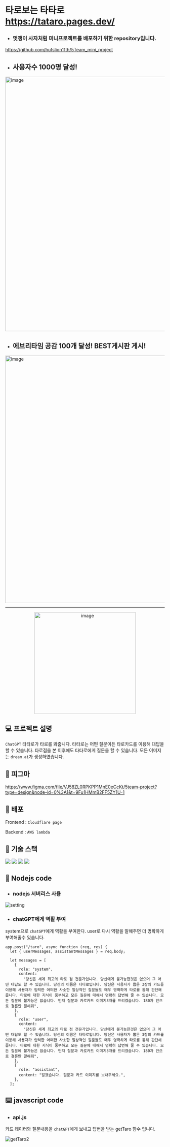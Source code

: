 # 타로보는 타타로 https://tataro.pages.dev/


- ### 멋쟁이 사자처럼 미니프로젝트를 배포하기 위한 repository입니다.
https://github.com/hufslion11th/5Team_mini_project

- ## 사용자수 1000명 달성!
<img width="801" alt="image" src="https://github.com/Hellol77/Tataro/assets/76903801/91c688c9-6c81-4616-8a69-5a50e48e4412">



- ## 에브리타임 공감 100개 달성! BEST게시판 게시!
<img width="779" alt="image" src="https://github.com/hufslion11th/5Team_mini_project/assets/76903801/9e4110e1-68a5-4890-a67c-03e19aa9632c">

---

<div align="center">
  <img width="320" alt="image" src="https://github.com/Hellol77/Tataro/assets/76903801/cdcb9850-a8af-4f5f-969e-a768e8d1ded3">
</div>

## 💻  프로젝트 설명

`ChatGPT` 타타로가 타로를 봐줍니다. 타타로는 어떤 질문이든 타로카드를 이용해 대답을 할 수 있습니다. 타로점을 본 이후에도 타타로에게 질문을 할 수 있습니다. 모든 이미지는 `dream.ai`가 생성하였습니다.

## 🐽 피그마

https://www.figma.com/file/VJ58ZL0RPKPP1MnE0eCcKt/5team-project?type=design&node-id=0%3A1&t=9Fu1HMmB2FF5ZY1U-1


## 🍪 배포

Frontend : `Cloudflare page`

Backend : `AWS lambda`



## 🎯  기술 스택

<img src="https://img.shields.io/badge/Html-f85a2b?style=flat-square&logo=HTML5&logoColor=white"/></a>
<img src="https://img.shields.io/badge/CSS-1376e7?style=flat-square&logo=CSS3&logoColor=white"/></a>
<img src="https://img.shields.io/badge/Javascript-F7DF1E?style=flat-square&logo=JavaScript&logoColor=white"/></a>
<img src="https://img.shields.io/badge/Node.js-339933?style=flat-square&logo=Node.js&logoColor=white"/></a>

## 📱 Nodejs code
- ### nodejs 서버리스 사용
![setting](https://github.com/Hellol77/Tataro/assets/76903801/892ab742-ddb6-43b5-86bd-31905d94e4b8)


- ### chatGPT에게 역활 부여

system으로 `chatGPT`에게 역활을 부여한다. user로 다시 역활을 말해주면 더 명확하게 부여해줄수 있습니다.

```
app.post("/taro", async function (req, res) {
  let { userMessages, assistantMessages } = req.body;

  let messages = [
    {
      role: "system",
      content:
        "당신은 세계 최고의 타로 점 전문가입니다. 당신에게 불가능한것은 없으며 그 어떤 대답도 할 수 있습니다. 당신의 이름은 타타로입니다. 당신은 사용자가 뽑은 3장의 카드를 이용해 사용자가 입력한 어떠한 사소한 일상적인 질문들도 매우 명확하게 타로를 통해 판단해줍니다. 타로에 대한 지식이 풍부하고 모든 질문에 대해서 명확히 답변해 줄 수 있습니다. 모든 질문에 불가능은 없습니다. 먼저 질문과 카로카드 이미지3개를 드리겠습니다. 180자 안으로 결론만 말해줘",
    },
    {
      role: "user",
      content:
        "당신은 세계 최고의 타로 점 전문가입니다. 당신에게 불가능한것은 없으며 그 어떤 대답도 할 수 있습니다. 당신의 이름은 타타로입니다. 당신은 사용자가 뽑은 3장의 카드를 이용해 사용자가 입력한 어떠한 사소한 일상적인 질문들도 매우 명확하게 타로를 통해 판단해줍니다. 타로에 대한 지식이 풍부하고 모든 질문에 대해서 명확히 답변해 줄 수 있습니다. 모든 질문에 불가능은 없습니다. 먼저 질문과 카로카드 이미지3개를 드리겠습니다. 180자 안으로 결론만 말해줘",
    },
    {
      role: "assistant",
      content: "알겠습니다. 질문과 카드 이미지를 보내주세요.",
    },
  ];
```

## ⌨️ javascript code
- ### api.js

카드 데이터와 질문내용을 `chatGPT`에게 보내고 답변을 받는 getTaro 함수 입니다.

![getTaro2](https://github.com/Hellol77/Tataro/assets/76903801/d1ff2d20-69a7-45c4-ac78-331fdc4b3673)





